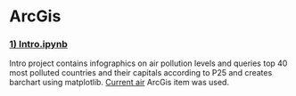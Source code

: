 # ArcGis

###  [1) Intro.ipynb](https://github.com/NodiraTillayeva/ArcGis/blob/main/INtro.ipynb)

Intro project contains infographics on air pollution levels and queries top 40 most polluted countries and their capitals according to P25 and creates barchart using matplotlib. [Current air](https://www.arcgis.com/home/item.html?id=2d718d2733a74d1689d72b922c0ac4f4) ArcGis item was used.

